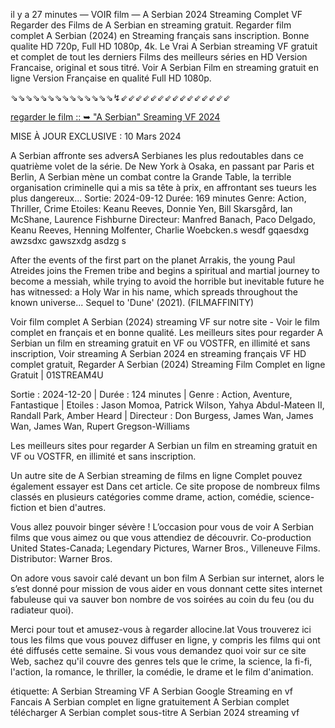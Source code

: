 il y a 27 minutes — VOIR film — A Serbian 2024 Streaming Complet VF Regarder des Films de A Serbian en streaming gratuit. Regarder film complet A Serbian (2024) en Streaming français sans inscription. Bonne qualite HD 720p, Full HD 1080p, 4k. Le Vrai A Serbian streaming VF gratuit et complet de tout les derniers Films des meilleurs séries en HD Version Francaise, original et sous titré. Voir A Serbian Film en streaming gratuit en ligne Version Française en qualité Full HD 1080p.

⇘⇘⇘⇘⇘⇘⇘⇘⇘⇘⇘⇘⇘⇘↯⇙⇙⇙⇙⇙⇙⇙⇙⇙⇙⇙⇙⇙⇙⇙

[regarder le film :: ➥ "A Serbian" Sreaming VF 2024](https://fr.4dxstream.com/fr/movie/73861)

MISE À JOUR EXCLUSIVE : 10 Mars 2024


A Serbian affronte ses adversA Serbianes les plus redoutables dans ce quatrième volet de la série. De New York à Osaka, en passant par Paris et Berlin, A Serbian mène un combat contre la Grande Table, la terrible organisation criminelle qui a mis sa tête à prix, en affrontant ses tueurs les plus dangereux... Sortie: 2024-09-12 Durée: 169 minutes Genre: Action, Thriller, Crime Etoiles: Keanu Reeves, Donnie Yen, Bill Skarsgård, Ian McShane, Laurence Fishburne Directeur: Manfred Banach, Paco Delgado, Keanu Reeves, Henning Molfenter, Charlie Woebcken.s wesdf gqaesdxg awzsdxc gawszxdg asdzg s

After the events of the first part on the planet Arrakis, the young Paul Atreides joins the Fremen tribe and begins a spiritual and martial journey to become a messiah, while trying to avoid the horrible but inevitable future he has witnessed: a Holy War in his name, which spreads throughout the known universe... Sequel to 'Dune' (2021). (FILMAFFINITY)

Voir film complet A Serbian (2024) streaming VF sur notre site - Voir le film complet en français et en bonne qualité. Les meilleurs sites pour regarder A Serbian un film en streaming gratuit en VF ou VOSTFR, en illimité et sans inscription, Voir streaming A Serbian 2024 en streaming français VF HD complet gratuit, Regarder A Serbian (2024) Streaming Film Complet en ligne Gratuit | 01STREAM4U

Sortie : 2024-12-20 | Durée : 124 minutes | Genre : Action, Aventure, Fantastique | Etoiles : Jason Momoa, Patrick Wilson, Yahya Abdul-Mateen II, Randall Park, Amber Heard | Directeur : Don Burgess, James Wan, James Wan, James Wan, Rupert Gregson-Williams

Les meilleurs sites pour regarder A Serbian un film en streaming gratuit en VF ou VOSTFR, en illimité et sans inscription.

Un autre site de A Serbian streaming de films en ligne Complet pouvez également essayer est Dans cet article. Ce site propose de nombreux films classés en plusieurs catégories comme drame, action, comédie, science-fiction et bien d'autres.

Vous allez pouvoir binger sévère ! L’occasion pour vous de voir A Serbian films que vous aimez ou que vous attendiez de découvrir.
Co-production United States-Canada; Legendary Pictures, Warner Bros., Villeneuve Films. Distributor: Warner Bros.

On adore vous savoir calé devant un bon film A Serbian sur internet, alors le s’est donné pour mission de vous aider en vous donnant cette sites internet fabuleuse qui va sauver bon nombre de vos soirées au coin du feu (ou du radiateur quoi).

Merci pour tout et amusez-vous à regarder allocine.lat
Vous trouverez ici tous les films que vous pouvez diffuser en ligne, y compris les films qui ont été diffusés cette semaine. Si vous vous demandez quoi voir sur ce site Web, sachez qu'il couvre des genres tels que le crime, la science, la fi-fi, l'action, la romance, le thriller, la comédie, le drame et le film d'animation.

étiquette:
A Serbian Streaming VF
A Serbian Google Streaming en vf Fancais
A Serbian complet en ligne gratuitement
A Serbian complet télécharger
A Serbian complet sous-titre
A Serbian 2024 streaming vf
